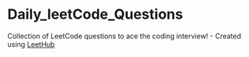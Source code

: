# Daily_leetCode_Questions
Collection of LeetCode questions to ace the coding interview! - Created using [LeetHub](https://github.com/QasimWani/LeetHub)
